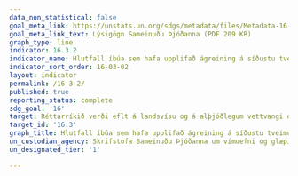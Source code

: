 ```yaml
---
data_non_statistical: false
goal_meta_link: https://unstats.un.org/sdgs/metadata/files/Metadata-16-03-03.pdf
goal_meta_link_text: Lýsigögn Sameinuðu Þjóðanna (PDF 209 KB)
graph_type: line
indicator: 16.3.2
indicator_name: Hlutfall íbúa sem hafa upplifað ágreining á síðustu tveimur árum og hafa nýtt sér formleg eða óformleg úrlausnarferli, eftir tegund úrlausnarferlis 
indicator_sort_order: 16-03-02
layout: indicator
permalink: /16-3-2/
published: true
reporting_status: complete
sdg_goal: '16'
target: Réttarríkið verði eflt á landsvísu og á alþjóðlegum vettvangi og tryggt verði jafnt aðgengi allra að réttarkerfinu.
target_id: '16.3'
graph_title: Hlutfall íbúa sem hafa upplifað ágreining á síðustu tveimur árum og hafa nýtt sér formleg eða óformleg úrlausnarferli, eftir tegund úrlausnarferlis 
un_custodian_agency: Skrifstofa Sameinuðu Þjóðanna um vímuefni og glæpi (UNODC)
un_designated_tier: '1'

---
```


